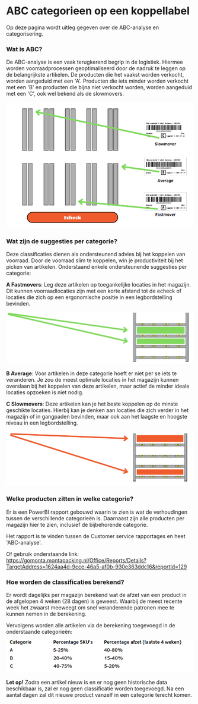 # ABC categorieen op een koppellabel

Op deze pagina wordt uitleg gegeven over de ABC-analyse en categorisering.


### Wat is ABC?
De ABC-analyse is een vaak terugkerend begrip in de logistiek. Hiermee worden voorraadprocessen geoptimaliseerd door de nadruk te leggen op de belangrijkste artikelen. De producten die het vaakst worden verkocht, worden aangeduid met een 'A'. Producten die iets minder worden verkocht met een 'B' en producten die bijna niet verkocht worden, worden aangeduid met een 'C', ook wel bekend als de slowmovers.

![Afbeelding ABC categorisering.png](../../../Attachments/Afbeelding%20ABC%20categorisering-08bd2076-4dc4-4d81-acd9-95dc9b45d97f.png)

### Wat zijn de suggesties per categorie?
Deze classificaties dienen als ondersteunend advies bij het koppelen van voorraad. Door de voorraad slim te koppelen, win je productiviteit bij het picken van artikelen. Onderstaand enkele ondersteunende suggesties per categorie:

**A   Fastmovers**: Leg deze artikelen op toegankelijke locaties in het magazijn.
Dit kunnen voorraadlocaties zijn met een korte afstand tot de echeck of locaties die zich op een ergonomische positie in een legbordstelling bevinden.

![Afbeelding ABC analyse.png](../../../Attachments/Afbeelding%20ABC%20analyse-26b553d9-2f97-4514-bd85-9bca1d567226.png)

**B   Average**: Voor artikelen in deze categorie hoeft er niet per se iets te veranderen. Je zou de meest optimale locaties in het magazijn kunnen overslaan bij het koppelen van deze artikelen, maar actief de minder ideale locaties opzoeken is niet nodig.

**C   Slowmovers**: Deze artikelen kan je het beste koppelen op de minste geschikte locaties. Hierbij kan je denken aan locaties die zich verder in het magazijn of in gangpaden bevinden, maar ook aan het laagste en hoogste niveau in een legbordstelling.

![Afbeelding ABC analyse 2.png](../../../Attachments/Afbeelding%20ABC%20analyse%202-cfab64ac-338d-46b0-9efa-b3c56bb1b0bc.png)



### Welke producten zitten in welke categorie?
Er is een PowerBI rapport gebouwd waarin te zien is wat de verhoudingen tussen de verschillende categorieën is. Daarnaast zijn alle producten per magazijn hier te zien, inclusief de bijbehorende categorie.

Het rapport is te vinden tussen de Customer service rapportages en heet 'ABC-analyse'.

Of gebruik onderstaande link:
https://gomonta.montapacking.nl/Office/Reports/Details?TargetAddress=1624aa4d-9cce-46a5-af0b-930e363ddc16&reportId=129



### Hoe worden de classificaties berekend?
Er wordt dagelijks per magazijn berekend wat de afzet van een product in de afgelopen 4 weken (28 dagen) is geweest. Waarbij de meest recente week het zwaarst meeweegt om snel veranderende patronen mee te kunnen nemen in de berekening.

Vervolgens worden alle artikelen via de berekening toegevoegd in de onderstaande categorieën:

![Afbeelding ABC 3.png](../../../Attachments/Afbeelding%20ABC%203-de95b0ef-cc20-48bf-8b9e-33c4bcb06b95.png)



**Let op!**
Zodra een artikel nieuw is en er nog geen historische data beschikbaar is, zal er nog geen classificatie worden toegevoegd. Na een aantal dagen zal dit nieuwe product vanzelf in een categorie terecht komen.
